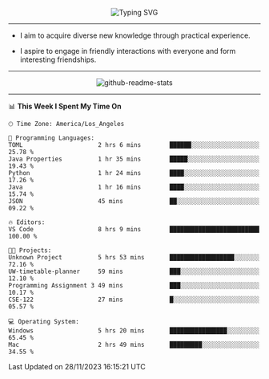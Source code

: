 <p align="center">
  <img src="https://readme-typing-svg.demolab.com?font=Fira+Code&weight=500&size=32&duration=2500&pause=1600&center=true&vCenter=true&random=false&width=1024&height=64&lines=Hi+there+%F0%9F%91%8B;I'm+delighted+you+could+make+it+here+%F0%9F%8E%89;I'm+Harry%2C+a+college+student+still+finding+my+way" alt="Typing SVG" />
</p>


---


- I aim to acquire diverse new knowledge through practical experience.

- I aspire to engage in friendly interactions with everyone and form interesting friendships.


---


<p align="center">
  <img src="https://github-readme-stats.vercel.app/api?username=Harry-Jing&show_icons=true" alt="github-readme-stats"/>
</p>


---

<!--START_SECTION:waka-->
📊 **This Week I Spent My Time On** 

```text
🕑︎ Time Zone: America/Los_Angeles

💬 Programming Languages: 
TOML                     2 hrs 6 mins        ██████░░░░░░░░░░░░░░░░░░░   25.78 % 
Java Properties          1 hr 35 mins        █████░░░░░░░░░░░░░░░░░░░░   19.43 % 
Python                   1 hr 24 mins        ████░░░░░░░░░░░░░░░░░░░░░   17.26 % 
Java                     1 hr 16 mins        ████░░░░░░░░░░░░░░░░░░░░░   15.74 % 
JSON                     45 mins             ██░░░░░░░░░░░░░░░░░░░░░░░   09.22 % 

🔥 Editors: 
VS Code                  8 hrs 9 mins        █████████████████████████   100.00 % 

🐱‍💻 Projects: 
Unknown Project          5 hrs 53 mins       ██████████████████░░░░░░░   72.16 % 
UW-timetable-planner     59 mins             ███░░░░░░░░░░░░░░░░░░░░░░   12.10 % 
Programming Assignment 3 49 mins             ███░░░░░░░░░░░░░░░░░░░░░░   10.17 % 
CSE-122                  27 mins             █░░░░░░░░░░░░░░░░░░░░░░░░   05.57 % 

💻 Operating System: 
Windows                  5 hrs 20 mins       ████████████████░░░░░░░░░   65.45 % 
Mac                      2 hrs 49 mins       █████████░░░░░░░░░░░░░░░░   34.55 % 
```


 Last Updated on 28/11/2023 16:15:21 UTC
<!--END_SECTION:waka-->
